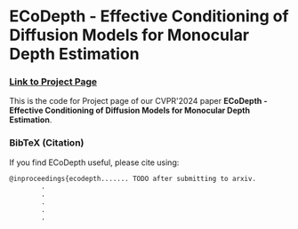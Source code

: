 # ECoDepth - Effective Conditioning of Diffusion Models for Monocular Depth Estimation

### [Link to Project Page](https://ecodepth-iitd.github.io)
This is the code for Project page of our CVPR'2024 paper **ECoDepth - Effective Conditioning of Diffusion Models for Monocular Depth Estimation**.

### BibTeX (Citation)
If you find ECoDepth useful, please cite using: 
```
@inproceedings{ecodepth....... TODO after submitting to arxiv.
        .
        .
        .
        .
        .
```
